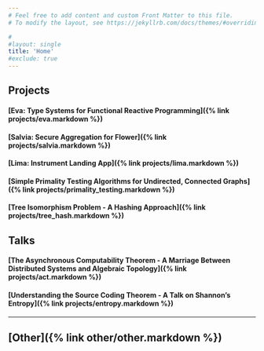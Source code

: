 ```yaml
---
# Feel free to add content and custom Front Matter to this file.
# To modify the layout, see https://jekyllrb.com/docs/themes/#overriding-theme-defaults

#
#layout: single
title: 'Home'
#exclude: true
---
```


## Projects

#### [Eva: Type Systems for Functional Reactive Programming]({% link  projects/eva.markdown %})
#### [Salvia: Secure Aggregation for Flower]({% link  projects/salvia.markdown %})
#### [Lima: Instrument Landing App]({% link  projects/lima.markdown %})
#### [Simple Primality Testing Algorithms for Undirected, Connected Graphs]({% link  projects/primality_testing.markdown %})
#### [Tree Isomorphism Problem - A Hashing Approach]({% link  projects/tree_hash.markdown %})


## Talks 
#### [The Asynchronous Computability Theorem - A Marriage Between Distributed Systems and Algebraic Topology]({% link  projects/act.markdown %})
#### [Understanding the Source Coding Theorem - A Talk on Shannon’s Entropy]({% link  projects/entropy.markdown %})

-----

## [Other]({% link  other/other.markdown %})
